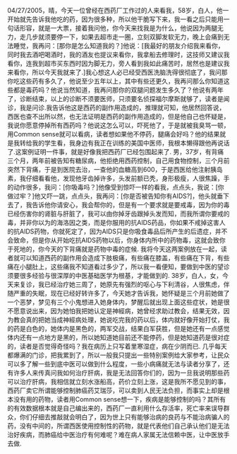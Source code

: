 04/27/2005，晴，今天一位曾经在西药厂工作过的人来看我，58岁，白人，他一开始就先告诉我他吃的药，因为很多种，所以他干脆写下来，我一看之后只能用一句话形容，就是一大票，接着我问他，你今天来找我是为什么，他说因为两腿无力，走几步就须要停一下，如果去超市走一圈，立刻双脚发软无力，晚上会痛到无法睡觉，我再问：[那你是怎么知道我的？]他说：[我最好的朋友介绍我来看你，同时我去酒吧喝酒时，我的酒友也提议来看你，我拿船去修理时，这技师又建议我看你，连我到超市买东西时因为脚无力，旁人看到我如此痛苦时，居然也是建议我来看你，所以今天我就来了.]我心想这人必已经受西医洗脑洗得很彻底了，我问那你吃这些药有多久了，他说至少五年以上，其中有些还更久，我再问那么你知道这些都是毒药吗？他说当然知道，我再问那你的双腿问题发生多久了？他说有两年了，诊断结束，以上的诊断不须要医师，只须要名侦探福尔摩斯就够了，读者是闻诊，我是问诊.我告诉他这是西药的副作用造成的，推理就可知，他居然回答说，西医也查不出所以然，也无法证明是西药的副作用造成的，但是他自己也怀疑是，我说你愿意停掉所有西药吗？他说这怎么可以，吓死他了，于是就被我臭骂一顿，用Common sense就可以看病，读者想如果他不停药，腿痛会好吗？他的结果就是我转给我的学生看，我身边有我正在训练的美国中医师，我根本懒得跟他再说话了.这案例证明一件事，就是好像我把西药厂已经包围起来了.
男，37岁，有背痛三个月，两年前被告知有糖尿病，他拒绝用西药控制，自己用食物控制，三个月前突然下背痛，于是到医院去治，一查他的血糖高到600，于是西医给他注射胰岛素，我仔细看看他，发现他牙齿掉许多，头发前额已秃，身形极瘦，人很焦躁，手的动作很多，我问：[你吸毒吗？]他像受到惊吓一样的看我，点点头，我说：[你做过牢？]他又吓一跳，点点头，我再问：[你是否被告知你有AIDS?]，他头就垂下去了，我告诉他你请安心，我会帮你的，但是有一个要求就是要戒毒，因为你的毒已经伤害你的肾脏与肝脏了，我可以由你掉牙齿跟掉头发而知，而我所谓你要戒的毒，并非你以为的海洛因之类，而是你服用的抗AIDS药品，你如果不戒掉这害人的抗AIDS药物，你就死定了，因为AIDS只是你吸食毒品后所产生的后遗症，并不会致命，但是你从开始吃抗AIDS药物以后，你身体内所中的药物毒，这就会致你于死地的，你今天的下背痛就是药物中毒的症候.
我将今天这两案例放在一起，读者就可以知道西药的副作用会造成下肢极痛，有些痛在膝盖，有些痛在下背，有些痛在小腿肚上，这些痛我不知道看过多少了，所以我一看便知，要做到中医的望诊须要很多经验与很深厚的中医基础医学为根基，才能做到的.
38岁，白人，女，今天来复诊，我已经治疗她三周了，她原先有强烈的呕心与下利清谷，人很焦虑，伴随严重的失眠，现在已经好转许多了，今天她才告诉我，她怀疑是三个月前她做了一个恶梦，梦见有三个小鬼想进入她身体内，梦醒后就出现上面这些症状，她是很不愿意说出来，因为她怕我把她认定是神經病，她曾经求助过教会，结果无效，因为教会真的把她当成神經病处理，她说吃完我的药以后，体内就好像开始打仗，我的药是白色的，她体内是黑色的，两军交战，结果白军获胜，但是她还有一点感觉体内还有一点地方是黑的，所以她知道她目前还不能停药，但是她知道药是很对症的，读者是否觉得奇怪吗？我在病历上只写着里寒湿症，病在少阴而已.
几乎每天都爆满的门诊，把我累到了，所以一般我只提出一些特别案例给大家参考，让民众可以多了解一些到底中医可以做到什么程度，一些小病痛就无法与读者分享了，还有许多人来传真问我如何治疗肝病，我是无法回答你们的，因为一旦我说明那些药可以治疗肝病，我相信就立刻水涨船高，药价立刻上涨，这是我所不愿见到的事，西药厂卖它所谓能够控制肺癌药艾瑞莎，可以卖到人民无法负担，而事实上却是根本没有用的药物，读者用Common sense想一下，疾病是能够控制的吗？其所有的有效数据根本就是自己编出来的，西药厂一直利用什么存活率，死亡率来误导群众，你们仔细去推敲就会明白了，因为世上只有能够治病的良药与不能治病骗人的药，没有中间的，所谓西医使用控制性的药物，就是代表他们自己承认他们是无法治好疾病，而肺癌给中医治疗有何难呢？难在病人家属无法信赖中医，让中医放手去做.